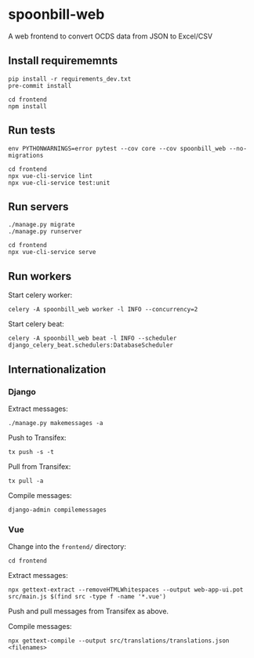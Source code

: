 # spoonbill-web

A web frontend to convert OCDS data from JSON to Excel/CSV

## Install requirememnts

```shell
pip install -r requirements_dev.txt
pre-commit install
```

```shell
cd frontend
npm install
```

## Run tests

```shell
env PYTHONWARNINGS=error pytest --cov core --cov spoonbill_web --no-migrations
```

```shell
cd frontend
npx vue-cli-service lint
npx vue-cli-service test:unit
```

## Run servers

```shell
./manage.py migrate
./manage.py runserver
```

```shell
cd frontend
npx vue-cli-service serve
```

## Run workers

Start celery worker:

```shell
celery -A spoonbill_web worker -l INFO --concurrency=2
```

Start celery beat:

```shell
celery -A spoonbill_web beat -l INFO --scheduler django_celery_beat.schedulers:DatabaseScheduler
```

## Internationalization

### Django

Extract messages:

```shell
./manage.py makemessages -a
```

Push to Transifex:

```shell
tx push -s -t
```

Pull from Transifex:

```shell
tx pull -a
```

Compile messages:

```shell
django-admin compilemessages
```

### Vue

Change into the `frontend/` directory:

```shell
cd frontend
```

Extract messages:

```shell
npx gettext-extract --removeHTMLWhitespaces --output web-app-ui.pot src/main.js $(find src -type f -name '*.vue')
```

Push and pull messages from Transifex as above.

Compile messages:

```shell
npx gettext-compile --output src/translations/translations.json <filenames>
```
